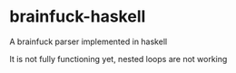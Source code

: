 brainfuck-haskell
=================

A brainfuck parser implemented in haskell

It is not fully functioning yet, nested loops are not working



